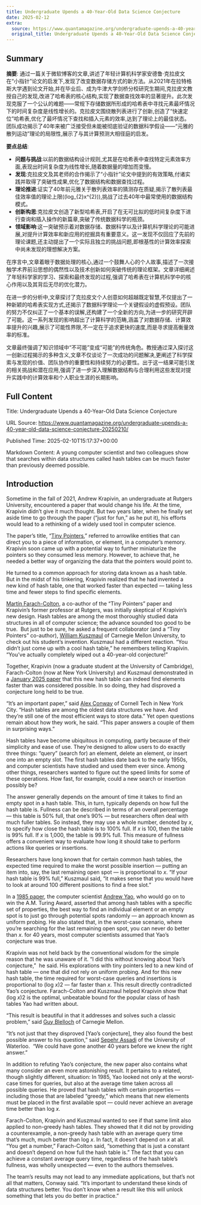 ```yaml
---
title: Undergraduate Upends a 40-Year-Old Data Science Conjecture
date: 2025-02-12
extra:
  source: https://www.quantamagazine.org/undergraduate-upends-a-40-year-old-data-science-conjecture-20250210/
  original_title: Undergraduate Upends a 40-Year-Old Data Science Conjecture
---
```

## Summary
**摘要**:
通过一篇关于微软博客的文章,讲述了年轻计算机科学家安德鲁·克拉皮文在“小指针”论文的启发下,发现了改变数据存储方式的新方法。从2021年在拉特格斯大学遇到论文开始,并在毕业后、成为牛津大学剑桥分校研究生期间,克拉皮文教授自己的发现,改进了哈希表的核心结构,实现了数据查找效率的显著提升。此次发现克服了一个公认的难题——常规下存储数据所形成的哈希表中寻找元素最坏情况下的时间复杂度是线性增长的。克拉皮文围绕散列表进行了创新,创造了“快速定位”哈希表,优化了最坏情况下查找和插入元素的效率,达到了理论上的最佳状态。团队成功揭示了40年来被广泛接受但未能被彻底验证的数据科学假设——“元雅的散列运动”理论的局限性,展示了与其计算预测大相径庭的启发。

**要点总结**:
- **问题与挑战**:以前的数据结构设计规则,尤其是在哈希表中查找特定元素效率方面,表现出时间复杂度为线性增长,随着数据量的增加而变慢。
- **发现**:克拉皮文及其老师的合作揭示了“小指针”论文中提到的有效策略,付诸实践并取得了突破性成果,优化了数据结构和数据查找过程。
- **理论推进**:证实了40年前元雅关于散列表效率的猜测存在质疑,揭示了散列表最佳效率值的理论上限(\(log_{2}x^{2}\)),挑战了过去40年中最常使用的数据结构模式。
- **创新构思**:克拉皮文创造了新型哈希表,开启了在无可比拟的低时间复杂度下进行查询和插入操作的新篇章,突破了传统数据科学的瓶颈。
- **领域影响**:这一突破预示着对数据存储、数据科学以及计算机科学理论的可能进展,对提升计算效率和新应用的挖掘具有重要意义。这一发现不仅回应了先前的理论课题,还主动提出了一个实际且独立的挑战问题,即根基性的计算效率探索中尚未发现的理想解决方案。

在序言中,文章着眼于数据处理的核心,通过一个鼓舞人心的个人故事,描述了一次接触学术界前沿思想的偶然性以及技术创新如何突破传统的理论框架。文章详细阐述了年轻科学家的学习、探索和最终发现的过程,强调了哈希表在计算机科学中的核心作用以及其背后无尽的优化潜力。

在进一步的分析中,文章探讨了克拉皮文个人创意如何超越既定智慧,不仅提出了一种新颖的哈希表实现方式,还揭示了数据科学理论一个关键假设的虚假预设。团队的努力不仅纠正了一个基本的误解,还构建了一个全新的方向,为进一步的研究开辟了可能。这一系列发现的影响超出了计算科学的范畴,涵盖了对数据存储、计算效率提升的兴趣,展示了可能性界限,不一定在于追求更快的速度,而是寻求提高衡量效率的标准。

文章最终强调了知识领域中“不可能”变成“可能”的传统角色。教授通过深入探讨这一创新过程揭示的多种含义,文章不仅谈论了一次成功的问题解决,更阐述了科学探索与发现的价值、团队协作的重要性和持续努力的必要性。出于这一结果可能引发的相关挑战和潜在应用,强调了进一步深入理解数据结构与合理利用这些发现对提升实践中的计算效率和个人职业生涯的长期影响。
## Full Content
Title: Undergraduate Upends a 40-Year-Old Data Science Conjecture

URL Source: https://www.quantamagazine.org/undergraduate-upends-a-40-year-old-data-science-conjecture-20250210/

Published Time: 2025-02-10T15:17:37+00:00

Markdown Content:
A young computer scientist and two colleagues show that searches within data structures called hash tables can be much faster than previously deemed possible.

Introduction
------------

Sometime in the fall of 2021, Andrew Krapivin, an undergraduate at Rutgers University, encountered a paper that would change his life. At the time, Krapivin didn’t give it much thought. But two years later, when he finally set aside time to go through the paper (“just for fun,” as he put it), his efforts would lead to a rethinking of a widely used tool in computer science.

The paper’s title, “[Tiny Pointers](https://arxiv.org/abs/2111.12800),” referred to arrowlike entities that can direct you to a piece of information, or element, in a computer’s memory. Krapivin soon came up with a potential way to further miniaturize the pointers so they consumed less memory. However, to achieve that, he needed a better way of organizing the data that the pointers would point to.

He turned to a common approach for storing data known as a hash table. But in the midst of his tinkering, Krapivin realized that he had invented a new kind of hash table, one that worked faster than expected — taking less time and fewer steps to find specific elements.

[Martín Farach-Colton](https://engineering.nyu.edu/faculty/martin-farach-colton), a co-author of the “Tiny Pointers” paper and Krapivin’s former professor at Rutgers, was initially skeptical of Krapivin’s new design. Hash tables are among the most thoroughly studied data structures in all of computer science; the advance sounded too good to be true.  But just to be sure, he asked a frequent collaborator (and a “Tiny Pointers” co-author), [William Kuszmaul](https://csd.cmu.edu/people/faculty/william-kuszmaul) of Carnegie Mellon University, to check out his student’s invention. Kuszmaul had a different reaction. “You didn’t just come up with a cool hash table,” he remembers telling Krapivin. “You’ve actually completely wiped out a 40-year-old conjecture!”

Together, Krapivin (now a graduate student at the University of Cambridge), Farach-Colton (now at New York University) and Kuszmaul demonstrated in a [January 2025 paper](https://arxiv.org/abs/2501.02305) that this new hash table can indeed find elements faster than was considered possible. ln so doing, they had disproved a conjecture long held to be true.

“It’s an important paper,” said [Alex Conway](https://ajhconway.com/) of Cornell Tech in New York City. “Hash tables are among the oldest data structures we have. And they’re still one of the most efficient ways to store data.” Yet open questions remain about how they work, he said. “This paper answers a couple of them in surprising ways.”

Hash tables have become ubiquitous in computing, partly because of their simplicity and ease of use. They’re designed to allow users to do exactly three things: “query” (search for) an element, delete an element, or insert one into an empty slot. The first hash tables date back to the early 1950s, and computer scientists have studied and used them ever since. Among other things, researchers wanted to figure out the speed limits for some of these operations. How fast, for example, could a new search or insertion possibly be?

The answer generally depends on the amount of time it takes to find an empty spot in a hash table. This, in turn, typically depends on how full the hash table is. Fullness can be described in terms of an overall percentage — this table is 50% full, that one’s 90% — but researchers often deal with much fuller tables. So instead, they may use a whole number, denoted by _x_, to specify how close the hash table is to 100% full. If _x_ is 100, then the table is 99% full. If _x_ is 1,000, the table is 99.9% full. This measure of fullness offers a convenient way to evaluate how long it should take to perform actions like queries or insertions.

Researchers have long known that for certain common hash tables, the expected time required to make the worst possible insertion — putting an item into, say, the last remaining open spot — is proportional to _x_. “If your hash table is 99% full,” Kuszmaul said, “it makes sense that you would have to look at around 100 different positions to find a free slot.”

In a [1985 paper](https://dl.acm.org/doi/10.1145/3828.3836), the computer scientist [Andrew Yao](https://amturing.acm.org/award_winners/yao_1611524.cfm), who would go on to win the A.M. Turing Award, asserted that among hash tables with a specific set of properties, the best way to find an individual element or an empty spot is to just go through potential spots randomly — an approach known as uniform probing. He also stated that, in the worst-case scenario, where you’re searching for the last remaining open spot, you can never do better than _x_. for 40 years, most computer scientists assumed that Yao’s conjecture was true.

Krapivin was not held back by the conventional wisdom for the simple reason that he was unaware of it. “I did this without knowing about Yao’s conjecture,”  he said. His explorations with tiny pointers led to a new kind of hash table — one that did not rely on uniform probing. And for this new hash table, the time required for worst-case queries and insertions is proportional to (log _x_)2 — far faster than _x_. This result directly contradicted Yao’s conjecture. Farach-Colton and Kuszmaul helped Krapivin show that (log _x_)2 is the optimal, unbeatable bound for the popular class of hash tables Yao had written about.

“This result is beautiful in that it addresses and solves such a classic problem,” said [Guy Blelloch](http://www.cs.cmu.edu/~guyb/) of Carnegie Mellon.

“It’s not just that they disproved \[Yao’s conjecture\], they also found the best possible answer to his question,” said [Sepehr Assadi](https://cs.uwaterloo.ca/about/people/sassadi) of the University of Waterloo.  “We could have gone another 40 years before we knew the right answer.”

In addition to refuting Yao’s conjecture, the new paper also contains what many consider an even more astonishing result. It pertains to a related, though slightly different, situation: In 1985, Yao looked not only at the worst-case times for queries, but also at the average time taken across all possible queries. He proved that hash tables with certain properties — including those that are labeled “greedy,” which means that new elements must be placed in the first available spot — could never achieve an average time better than log _x_.

Farach-Colton, Krapivin and Kuszmaul wanted to see if that same limit also applied to non-greedy hash tables. They showed that it did not by providing a counterexample, a non-greedy hash table with an average query time that’s much, much better than log _x_. In fact, it doesn’t depend on _x_ at all. “You get a number,” Farach-Colton said, “something that is just a constant and doesn’t depend on how full the hash table is.” The fact that you can achieve a constant average query time, regardless of the hash table’s fullness, was wholly unexpected — even to the authors themselves.

The team’s results may not lead to any immediate applications, but that’s not all that matters, Conway said. “It’s important to understand these kinds of data structures better. You don’t know when a result like this will unlock something that lets you do better in practice.”

